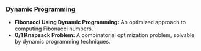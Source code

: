 ### Dynamic Programming

- **Fibonacci Using Dynamic Programming:** An optimized approach to computing Fibonacci numbers.
- **0/1 Knapsack Problem:** A combinatorial optimization problem, solvable by dynamic programming techniques.